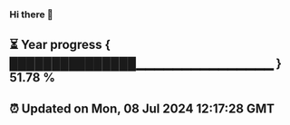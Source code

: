 ### Hi there 👋
⏳ Year progress { ███████████████▁▁▁▁▁▁▁▁▁▁▁▁▁▁▁ } 51.78 %
---
⏰ Updated on Mon, 08 Jul 2024 12:17:28 GMT
---
